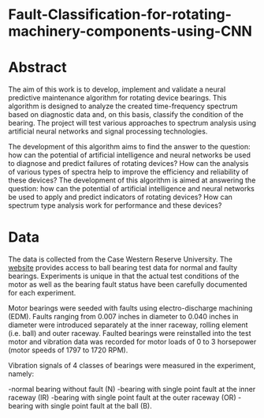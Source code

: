 # Fault-Classification-for-rotating-machinery-components-using-CNN
# Abstract 

The aim of this work is to develop, implement and validate a neural predictive maintenance algorithm for rotating device bearings. This algorithm is designed to analyze the created time-frequency spectrum based on diagnostic data and, on this basis, classify the condition of the bearing. The project will test various approaches to spectrum analysis using artificial neural networks and signal processing technologies.

The development of this algorithm aims to find the answer to the question: how can the potential of artificial intelligence and neural networks be used to diagnose and predict failures of rotating devices? How can the analysis of various types of spectra help to improve the efficiency and reliability of these devices? The development of this algorithm is aimed at answering the question: how can the potential of artificial intelligence and neural networks be used to apply and predict indicators of rotating devices? How can spectrum type analysis work for performance and these devices?

# Data

The data is collected from the Case Western Reserve University. The [website](https://engineering.case.edu/bearingdatacenter)
provides access to ball bearing test data for normal and faulty bearings.  Experiments is unique in that the actual test conditions of the motor as well as the bearing fault status have been carefully documented for each experiment.

Motor bearings were seeded with faults using electro-discharge machining (EDM). Faults ranging from 0.007 inches in diameter to 0.040 inches in diameter were introduced separately at the inner raceway, rolling element (i.e. ball) and outer raceway. Faulted bearings were reinstalled into the test motor and vibration data was recorded for motor loads of 0 to 3 horsepower (motor speeds of 1797 to 1720 RPM).

Vibration signals of 4 classes of bearings were measured in the experiment, namely:

-normal bearing without fault (N)
-bearing with single point fault at the inner raceway (IR)
-bearing with single point fault at the outer raceway (OR)
-bearing with single point fault at the ball (B).
